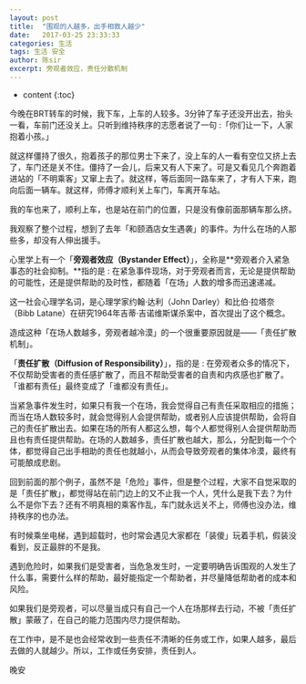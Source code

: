 ```yaml
---
layout: post
title:  "围观的人越多，出手相救人越少"
date:   2017-03-25 23:33:33
categories: 生活
tags: 生活 安全
author: 陈sir
excerpt: 旁观者效应，责任分散机制
---
```

* content
{:toc}

今晚在BRT转车的时候，我下车，上车的人较多。3分钟了车子还没开出去，抬头一看，车前门还没关上。只听到维持秩序的志愿者说了一句 :「你们让一下，人家抱着小孩。」

就这样僵持了很久，抱着孩子的那位男士下来了，没上车的人一看有空位又挤上去了，车门还是关不住。僵持了一会儿，后来又有人下来了。可是又看见几个奔跑着进站的「不明乘客」又窜上去了。就这样，等后面同一路车来了，才有人下来，跑向后面一辆车。就这样，师傅才顺利关上车门，车离开车站。

我的车也来了，顺利上车，也是站在前门的位置，只是没有像前面那辆车那么挤。

我观察了整个过程，想到了去年「和颐酒店女生遇袭」的事件。为什么在场的人那些多，却没有人伸出援手。

心里学上有一个「**旁观者效应（Bystander Effect）**」，全称是**旁观者介入紧急事态的社会抑制。**指的是 : 在紧急事件现场，对于旁观者而言，无论是提供帮助的可能性，还是提供帮助的及时性，都随着「在场」人数的增多而迅速递减。

这一社会心理学名词，是心理学家约翰·达利（John Darley）和比伯·拉塔奈（Bibb Latane）在研究1964年吉蒂·吉诺维斯谋杀案中，首次提出了这个概念。

造成这种「在场人数越多，旁观者越冷漠」的一个很重要原因就是——「责任扩散机制」。

「**责任扩散（Diffusion of Responsibility）**」，指的是 : 在旁观者众多的情况下，不仅帮助受害者的责任感扩散了，而且不帮助受害者的自责和内疚感也扩散了。「谁都有责任」最终变成了「谁都没有责任」。

当紧急事件发生时，如果只有我一个在场，我会觉得自己有责任采取相应的措施；而当在场人数较多时，就会觉得别人会提供帮助，或者别人应该提供帮助，会将自己的责任扩散出去。如果在场的所有人都这么想，每个人都觉得别人会提供帮助而且也有责任提供帮助。在场的人数越多，责任扩散也越大，那么，分配到每一个个体，都觉得自己出手相助的责任也就越小，从而会导致旁观者的集体冷漠，最终有可能酿成悲剧。

回到前面的那个例子，虽然不是「危险」事件，但是整个过程，大家不自觉采取的是「责任扩散」，都觉得站在前门边上的又不止我一个人，凭什么是我下去？为什么不是你下去？还有不明真相的乘客作乱，车门就永远关不上，师傅也没办法，维持秩序的也办法。

有时候乘坐电梯，遇到超载时，也时常会遇见大家都在「装傻」玩着手机，假装没看到，反正最胖的不是我。

遇到危险时，如果我们是受害者，当危急发生时，一定要明确告诉围观的人发生了什么事，需要什么样的帮助，最好能指定一个帮助者，并尽量降低帮助者的成本和风险。

如果我们是旁观者，可以尽量当成只有自己一个人在场那样去行动，不被「责任扩散」蒙蔽了，在自己的能力范围内尽力提供帮助。

在工作中，是不是也会经常收到一些责任不清晰的任务或工作，如果人越多，最后去做的人就越少。所以，工作或任务安排，责任到人。

晚安




